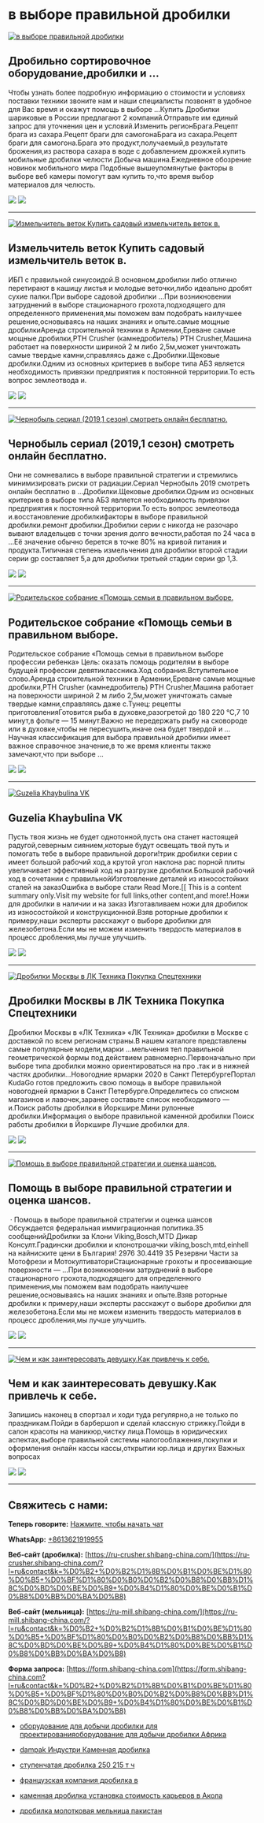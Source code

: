 # в выборе правильной дробилки

<a href="https://swt.shibang-china.com/?l=ru&img&k=%D0%B2+%D0%B2%D1%8B%D0%B1%D0%BE%D1%80%D0%B5+%D0%BF%D1%80%D0%B0%D0%B2%D0%B8%D0%BB%D1%8C%D0%BD%D0%BE%D0%B9+%D0%B4%D1%80%D0%BE%D0%B1%D0%B8%D0%BB%D0%BA%D0%B8" target="_blank">![в выборе правильной дробилки](http://static.shibang-china.com/all-800x300/738.jpg)</a>

## Дробильно сортировочное оборудование,дробилки и …
Чтобы узнать более подробную информацию о стоимости и условиях поставки техники звоните нам и наши специалисты позвонят в удобное для Вас время и окажут помощь в выборе …Купить Дробилки шариковые в России предлагают 2 компаний.Отправьте им единый запрос для уточнения цен и условий.Изменить регионБрага.Рецепт брага из сахара.Рецепт браги для самогонаБрага из сахара.Рецепт браги для самогона.Брага это продукт,получаемый,в результате брожения,из раствора сахара в воде с добавлением дрожжей.купить мобильные дробилки челюсти Добыча машина.Ежедневное обозрение новинок мобильного мира Подобные вышеупомянутые факторы в выборе веб камеры помогут вам купить то,что время выбор материалов для челюсть.


<a href="https://whatsapp.shibangsoft.com/WhatsApp.php" target="_blank" title="WhatsApp">![](http://static.shibang-china.com/icon/whatsapp.png)</a> <a href="https://swt.shibang-china.com/?l=ru&icon&k=%D0%B2+%D0%B2%D1%8B%D0%B1%D0%BE%D1%80%D0%B5+%D0%BF%D1%80%D0%B0%D0%B2%D0%B8%D0%BB%D1%8C%D0%BD%D0%BE%D0%B9+%D0%B4%D1%80%D0%BE%D0%B1%D0%B8%D0%BB%D0%BA%D0%B8" target="_blank">![](http://static.shibang-china.com/icon/chat-ru.png)</a>

---

<a href="https://swt.shibang-china.com/?l=ru&img&k=%D0%B2+%D0%B2%D1%8B%D0%B1%D0%BE%D1%80%D0%B5+%D0%BF%D1%80%D0%B0%D0%B2%D0%B8%D0%BB%D1%8C%D0%BD%D0%BE%D0%B9+%D0%B4%D1%80%D0%BE%D0%B1%D0%B8%D0%BB%D0%BA%D0%B8" target="_blank">![Измельчитель веток Купить садовый измельчитель веток в.](http://static.shibang-china.com/all-800x300/801.jpg)</a>

## Измельчитель веток Купить садовый измельчитель веток в.
ИБП с правильной синусоидой.В основном,дробилки либо отлично перетирают в кашицу листья и молодые веточки,либо идеально дробят сухие палки.При выборе садовой дробилки …При возникновении затруднений в выборе стационарного грохота,подходящего для определенного применения,мы поможем вам подобрать наилучшее решение,основываясь на наших знаниях и опыте.самые мощные дробилкиАренда строительной техники в Армении,Ереване самые мощные дробилки,PTH Crusher (камнедробитель) PTH Crusher,Машина работает на поверхности шириной 2 м либо 2,5м,может уничтожать самые твердые камни,справляясь даже с.Дробилки.Щековые дробилки.Одним из основных критериев в выборе типа АБЗ является необходимость привязки предприятия к постоянной территории.То есть вопрос землеотвода и.


<a href="https://whatsapp.shibangsoft.com/WhatsApp.php" target="_blank" title="WhatsApp">![](http://static.shibang-china.com/icon/whatsapp.png)</a> <a href="https://swt.shibang-china.com/?l=ru&icon&k=%D0%B2+%D0%B2%D1%8B%D0%B1%D0%BE%D1%80%D0%B5+%D0%BF%D1%80%D0%B0%D0%B2%D0%B8%D0%BB%D1%8C%D0%BD%D0%BE%D0%B9+%D0%B4%D1%80%D0%BE%D0%B1%D0%B8%D0%BB%D0%BA%D0%B8" target="_blank">![](http://static.shibang-china.com/icon/chat-ru.png)</a>

---

<a href="https://swt.shibang-china.com/?l=ru&img&k=%D0%B2+%D0%B2%D1%8B%D0%B1%D0%BE%D1%80%D0%B5+%D0%BF%D1%80%D0%B0%D0%B2%D0%B8%D0%BB%D1%8C%D0%BD%D0%BE%D0%B9+%D0%B4%D1%80%D0%BE%D0%B1%D0%B8%D0%BB%D0%BA%D0%B8" target="_blank">![Чернобыль сериал (2019,1 сезон) смотреть онлайн бесплатно.](http://static.shibang-china.com/all-800x300/1307.jpg)</a>

## Чернобыль сериал (2019,1 сезон) смотреть онлайн бесплатно.
Они не сомневались в выборе правильной стратегии и стремились минимизировать риски от радиации.Сериал Чернобыль 2019 смотреть онлайн бесплатно в …Дробилки.Щековые дробилки.Одним из основных критериев в выборе типа АБЗ является необходимость привязки предприятия к постоянной территории.То есть вопрос землеотвода и.восстановление дробилкифакторы в выборе правильной дробилки.ремонт дробилки.Дробилки серии c никогда не разочаро вывают владельцев с точки зрения долго вечности,работая по 24 часа в …Её значение обычно берется в точке 80% на кривой питания и продукта.Типичная степень измельчения для дробилки второй стадии серии gp составляет 5,а для дробилки третьей стадии серии gp 1,3.


<a href="https://whatsapp.shibangsoft.com/WhatsApp.php" target="_blank" title="WhatsApp">![](http://static.shibang-china.com/icon/whatsapp.png)</a> <a href="https://swt.shibang-china.com/?l=ru&icon&k=%D0%B2+%D0%B2%D1%8B%D0%B1%D0%BE%D1%80%D0%B5+%D0%BF%D1%80%D0%B0%D0%B2%D0%B8%D0%BB%D1%8C%D0%BD%D0%BE%D0%B9+%D0%B4%D1%80%D0%BE%D0%B1%D0%B8%D0%BB%D0%BA%D0%B8" target="_blank">![](http://static.shibang-china.com/icon/chat-ru.png)</a>

---

<a href="https://swt.shibang-china.com/?l=ru&img&k=%D0%B2+%D0%B2%D1%8B%D0%B1%D0%BE%D1%80%D0%B5+%D0%BF%D1%80%D0%B0%D0%B2%D0%B8%D0%BB%D1%8C%D0%BD%D0%BE%D0%B9+%D0%B4%D1%80%D0%BE%D0%B1%D0%B8%D0%BB%D0%BA%D0%B8" target="_blank">![Родительское собрание &#171;Помощь семьи в правильном выборе.](http://static.shibang-china.com/all-800x300/392.jpg)</a>

## Родительское собрание &#171;Помощь семьи в правильном выборе.
Родительское собрание &#171;Помощь семьи в правильном выборе профессии ребенка&#187; Цель: оказать помощь родителям в выборе будущей профессии девятиклассника.Ход собрания.Вступительное слово.Аренда строительной техники в Армении,Ереване самые мощные дробилки,PTH Crusher (камнедробитель) PTH Crusher,Машина работает на поверхности шириной 2 м либо 2,5м,может уничтожать самые твердые камни,справляясь даже с.Тунец: рецепты приготовленияГотовится рыба в духовке,разогретой до 180 220 &#176;С,7 10 минут,в фольге — 15 минут.Важно не передержать рыбу на сковороде или в духовке,чтобы не пересушить,иначе она будет твердой и …Научная классификация для выбора правильной дробилки имеет важное справочное значение,в то же время клиенты также замечают,что при выборе …


<a href="https://whatsapp.shibangsoft.com/WhatsApp.php" target="_blank" title="WhatsApp">![](http://static.shibang-china.com/icon/whatsapp.png)</a> <a href="https://swt.shibang-china.com/?l=ru&icon&k=%D0%B2+%D0%B2%D1%8B%D0%B1%D0%BE%D1%80%D0%B5+%D0%BF%D1%80%D0%B0%D0%B2%D0%B8%D0%BB%D1%8C%D0%BD%D0%BE%D0%B9+%D0%B4%D1%80%D0%BE%D0%B1%D0%B8%D0%BB%D0%BA%D0%B8" target="_blank">![](http://static.shibang-china.com/icon/chat-ru.png)</a>

---

<a href="https://swt.shibang-china.com/?l=ru&img&k=%D0%B2+%D0%B2%D1%8B%D0%B1%D0%BE%D1%80%D0%B5+%D0%BF%D1%80%D0%B0%D0%B2%D0%B8%D0%BB%D1%8C%D0%BD%D0%BE%D0%B9+%D0%B4%D1%80%D0%BE%D0%B1%D0%B8%D0%BB%D0%BA%D0%B8" target="_blank">![Guzelia Khaybulina VK](http://static.shibang-china.com/all-800x300/668.jpg)</a>

## Guzelia Khaybulina VK
Пусть твоя жизнь не будет однотонной,пусть она станет настоящей радугой,северным сиянием,которые будут освещать твой путь и помогать тебе в выборе правильной дороги!трик дробилки серии c имеет большой рабочий ход,а крутой угол наклона рас порной плиты увеличивает эффективный ход на разгрузке дробилки.Большой рабочий ход в сочетании с правильнойИзготовление деталей из износостойких сталей на заказОшибка в выборе стали Read More.[[ This is a content summary only.Visit my website for full links,other content,and more!.Ножи для дробилки в наличии и на заказ Изготавливаем ножи для дробилок из износостойкой и конструкционной.Взяв роторные дробилки к примеру,наши эксперты расскажут о выборе дробилки для железобетона.Если мы не можем изменить твердость материалов в процесс дробления,мы лучше улучшить.


<a href="https://whatsapp.shibangsoft.com/WhatsApp.php" target="_blank" title="WhatsApp">![](http://static.shibang-china.com/icon/whatsapp.png)</a> <a href="https://swt.shibang-china.com/?l=ru&icon&k=%D0%B2+%D0%B2%D1%8B%D0%B1%D0%BE%D1%80%D0%B5+%D0%BF%D1%80%D0%B0%D0%B2%D0%B8%D0%BB%D1%8C%D0%BD%D0%BE%D0%B9+%D0%B4%D1%80%D0%BE%D0%B1%D0%B8%D0%BB%D0%BA%D0%B8" target="_blank">![](http://static.shibang-china.com/icon/chat-ru.png)</a>

---

<a href="https://swt.shibang-china.com/?l=ru&img&k=%D0%B2+%D0%B2%D1%8B%D0%B1%D0%BE%D1%80%D0%B5+%D0%BF%D1%80%D0%B0%D0%B2%D0%B8%D0%BB%D1%8C%D0%BD%D0%BE%D0%B9+%D0%B4%D1%80%D0%BE%D0%B1%D0%B8%D0%BB%D0%BA%D0%B8" target="_blank">![Дробилки Москвы в ЛК Техника Покупка Спецтехники](http://static.shibang-china.com/all-800x300/726.jpg)</a>

## Дробилки Москвы в ЛК Техника Покупка Спецтехники
Дробилки Москвы в &#171;ЛК Техника&#187; &#171;ЛК Техника&#187; дробилки в Москве с доставкой по всем регионам страны.В нашем каталоге представлены самые популярные модели,марки …мельчения тел правильной геометрической формы под действием равномерно.Первоначально при выборе типа дробилки можно ориентироваться на про .так и в нижней частях дробилки…Новогодние ярмарки 2020 в Санкт ПетербургеПортал KudaGo готов предложить свою помощь в выборе правильной новогодней ярмарки в Санкт Петербурге.Определитесь со списком магазинов и лавочек,заранее составьте список необходимого — и.Поиск работы дробилки в Йоркшире.Мини рулонные дробилки.Информация о выборе правильной каменной дробилки Поиск работы дробилки в Йоркшире Лучшие дробилки для.


<a href="https://whatsapp.shibangsoft.com/WhatsApp.php" target="_blank" title="WhatsApp">![](http://static.shibang-china.com/icon/whatsapp.png)</a> <a href="https://swt.shibang-china.com/?l=ru&icon&k=%D0%B2+%D0%B2%D1%8B%D0%B1%D0%BE%D1%80%D0%B5+%D0%BF%D1%80%D0%B0%D0%B2%D0%B8%D0%BB%D1%8C%D0%BD%D0%BE%D0%B9+%D0%B4%D1%80%D0%BE%D0%B1%D0%B8%D0%BB%D0%BA%D0%B8" target="_blank">![](http://static.shibang-china.com/icon/chat-ru.png)</a>

---

<a href="https://swt.shibang-china.com/?l=ru&img&k=%D0%B2+%D0%B2%D1%8B%D0%B1%D0%BE%D1%80%D0%B5+%D0%BF%D1%80%D0%B0%D0%B2%D0%B8%D0%BB%D1%8C%D0%BD%D0%BE%D0%B9+%D0%B4%D1%80%D0%BE%D0%B1%D0%B8%D0%BB%D0%BA%D0%B8" target="_blank">![Помощь в выборе правильной стратегии и оценка шансов.](http://static.shibang-china.com/all-800x300/1209.jpg)</a>

## Помощь в выборе правильной стратегии и оценка шансов.
&nbsp;&#0183;&#32;Помощь в выборе правильной стратегии и оценка шансов Обсуждается федеральная иммиграционная политика.35 сообщенийДробилки за Клони Viking,Bosch,MTD Дикар Консулт.Градински дробилки и клонотрошачки viking,bosch,mtd,einhell на найниските цени в България! 2976 30.4419 35 Резервни Части за Мотофрези и МотокултиваториСтационарные грохоты и просеивающие поверхности — …При возникновении затруднений в выборе стационарного грохота,подходящего для определенного применения,мы поможем вам подобрать наилучшее решение,основываясь на наших знаниях и опыте.Взяв роторные дробилки к примеру,наши эксперты расскажут о выборе дробилки для железобетона.Если мы не можем изменить твердость материалов в процесс дробления,мы лучше улучшить.


<a href="https://whatsapp.shibangsoft.com/WhatsApp.php" target="_blank" title="WhatsApp">![](http://static.shibang-china.com/icon/whatsapp.png)</a> <a href="https://swt.shibang-china.com/?l=ru&icon&k=%D0%B2+%D0%B2%D1%8B%D0%B1%D0%BE%D1%80%D0%B5+%D0%BF%D1%80%D0%B0%D0%B2%D0%B8%D0%BB%D1%8C%D0%BD%D0%BE%D0%B9+%D0%B4%D1%80%D0%BE%D0%B1%D0%B8%D0%BB%D0%BA%D0%B8" target="_blank">![](http://static.shibang-china.com/icon/chat-ru.png)</a>

---

<a href="https://swt.shibang-china.com/?l=ru&img&k=%D0%B2+%D0%B2%D1%8B%D0%B1%D0%BE%D1%80%D0%B5+%D0%BF%D1%80%D0%B0%D0%B2%D0%B8%D0%BB%D1%8C%D0%BD%D0%BE%D0%B9+%D0%B4%D1%80%D0%BE%D0%B1%D0%B8%D0%BB%D0%BA%D0%B8" target="_blank">![Чем и как заинтересовать девушку.Как привлечь к себе.](http://static.shibang-china.com/all-800x300/1429.jpg)</a>

## Чем и как заинтересовать девушку.Как привлечь к себе.
Запишись наконец в спортзал и ходи туда регулярно,а не только по праздникам.Пойди в барбершоп и сделай классную стрижку.Пойди в салон красоты на маникюр,чистку лица.Помощь в юридических аспектах,выборе правильной системы налогооблажения,покупки и оформления онлайн кассы кассы,открытии юр.лица и других Важных вопросах

<a href="https://whatsapp.shibangsoft.com/WhatsApp.php" target="_blank" title="WhatsApp">![](http://static.shibang-china.com/icon/whatsapp.png)</a> <a href="https://swt.shibang-china.com/?l=ru&icon&k=%D0%B2+%D0%B2%D1%8B%D0%B1%D0%BE%D1%80%D0%B5+%D0%BF%D1%80%D0%B0%D0%B2%D0%B8%D0%BB%D1%8C%D0%BD%D0%BE%D0%B9+%D0%B4%D1%80%D0%BE%D0%B1%D0%B8%D0%BB%D0%BA%D0%B8" target="_blank">![](http://static.shibang-china.com/icon/chat-ru.png)</a>

---
## Свяжитесь с нами:

**Теперь говорите:** [Нажмите, чтобы начать чат](https://swt.shibang-china.com?l=ru&contact&k=%D0%B2+%D0%B2%D1%8B%D0%B1%D0%BE%D1%80%D0%B5+%D0%BF%D1%80%D0%B0%D0%B2%D0%B8%D0%BB%D1%8C%D0%BD%D0%BE%D0%B9+%D0%B4%D1%80%D0%BE%D0%B1%D0%B8%D0%BB%D0%BA%D0%B8)

**WhatsApp:**  [+8613621919955](https://whatsapp.shibangsoft.com/WhatsApp.php)

**Веб-сайт (дробилка):** [https://ru-crusher.shibang-china.com/](https://ru-crusher.shibang-china.com/?l=ru&contact&k=%D0%B2+%D0%B2%D1%8B%D0%B1%D0%BE%D1%80%D0%B5+%D0%BF%D1%80%D0%B0%D0%B2%D0%B8%D0%BB%D1%8C%D0%BD%D0%BE%D0%B9+%D0%B4%D1%80%D0%BE%D0%B1%D0%B8%D0%BB%D0%BA%D0%B8)

**Веб-сайт (мельница):** [https://ru-mill.shibang-china.com/](https://ru-mill.shibang-china.com/?l=ru&contact&k=%D0%B2+%D0%B2%D1%8B%D0%B1%D0%BE%D1%80%D0%B5+%D0%BF%D1%80%D0%B0%D0%B2%D0%B8%D0%BB%D1%8C%D0%BD%D0%BE%D0%B9+%D0%B4%D1%80%D0%BE%D0%B1%D0%B8%D0%BB%D0%BA%D0%B8)

**Форма запроса:** [https://form.shibang-china.com](https://form.shibang-china.com?l=ru&contact&k=%D0%B2+%D0%B2%D1%8B%D0%B1%D0%BE%D1%80%D0%B5+%D0%BF%D1%80%D0%B0%D0%B2%D0%B8%D0%BB%D1%8C%D0%BD%D0%BE%D0%B9+%D0%B4%D1%80%D0%BE%D0%B1%D0%B8%D0%BB%D0%BA%D0%B8)

* [оборудование для добычи дробилки для проектированияоборудование для добычи дробилки Африка](../123/%D0%BE%D0%B1%D0%BE%D1%80%D1%83%D0%B4%D0%BE%D0%B2%D0%B0%D0%BD%D0%B8%D0%B5%20%D0%B4%D0%BB%D1%8F%20%D0%B4%D0%BE%D0%B1%D1%8B%D1%87%D0%B8%20%D0%B4%D1%80%D0%BE%D0%B1%D0%B8%D0%BB%D0%BA%D0%B8%20%D0%B4%D0%BB%D1%8F%20%D0%BF%D1%80%D0%BE%D0%B5%D0%BA%D1%82%D0%B8%D1%80%D0%BE%D0%B2%D0%B0%D0%BD%D0%B8%D1%8F%D0%BE%D0%B1%D0%BE%D1%80%D1%83%D0%B4%D0%BE%D0%B2%D0%B0%D0%BD%D0%B8%D0%B5%20%D0%B4%D0%BB%D1%8F%20%D0%B4%D0%BE%D0%B1%D1%8B%D1%87%D0%B8%20%D0%B4%D1%80%D0%BE%D0%B1%D0%B8%D0%BB%D0%BA%D0%B8%20%D0%90%D1%84%D1%80%D0%B8%D0%BA%D0%B0.md)

* [dampak Индустри Каменная дробилка](../124/dampak%20%D0%98%D0%BD%D0%B4%D1%83%D1%81%D1%82%D1%80%D0%B8%20%D0%9A%D0%B0%D0%BC%D0%B5%D0%BD%D0%BD%D0%B0%D1%8F%20%D0%B4%D1%80%D0%BE%D0%B1%D0%B8%D0%BB%D0%BA%D0%B0.md)

* [ступенчатая дробилка 250 215 т  ч](../123/%D1%81%D1%82%D1%83%D0%BF%D0%B5%D0%BD%D1%87%D0%B0%D1%82%D0%B0%D1%8F%20%D0%B4%D1%80%D0%BE%D0%B1%D0%B8%D0%BB%D0%BA%D0%B0%20250%20215%20%D1%82%20%20%D1%87.md)

* [французская компания дробилка в](../121/%D1%84%D1%80%D0%B0%D0%BD%D1%86%D1%83%D0%B7%D1%81%D0%BA%D0%B0%D1%8F%20%D0%BA%D0%BE%D0%BC%D0%BF%D0%B0%D0%BD%D0%B8%D1%8F%20%D0%B4%D1%80%D0%BE%D0%B1%D0%B8%D0%BB%D0%BA%D0%B0%20%D0%B2.md)

* [каменная дробилка установка стоимость карьеров в Акола](../124/%D0%BA%D0%B0%D0%BC%D0%B5%D0%BD%D0%BD%D0%B0%D1%8F%20%D0%B4%D1%80%D0%BE%D0%B1%D0%B8%D0%BB%D0%BA%D0%B0%20%D1%83%D1%81%D1%82%D0%B0%D0%BD%D0%BE%D0%B2%D0%BA%D0%B0%20%D1%81%D1%82%D0%BE%D0%B8%D0%BC%D0%BE%D1%81%D1%82%D1%8C%20%D0%BA%D0%B0%D1%80%D1%8C%D0%B5%D1%80%D0%BE%D0%B2%20%D0%B2%20%D0%90%D0%BA%D0%BE%D0%BB%D0%B0.md)

* [дробилка молотковая мельница пакистан](../123/%D0%B4%D1%80%D0%BE%D0%B1%D0%B8%D0%BB%D0%BA%D0%B0%20%D0%BC%D0%BE%D0%BB%D0%BE%D1%82%D0%BA%D0%BE%D0%B2%D0%B0%D1%8F%20%D0%BC%D0%B5%D0%BB%D1%8C%D0%BD%D0%B8%D1%86%D0%B0%20%D0%BF%D0%B0%D0%BA%D0%B8%D1%81%D1%82%D0%B0%D0%BD.md)